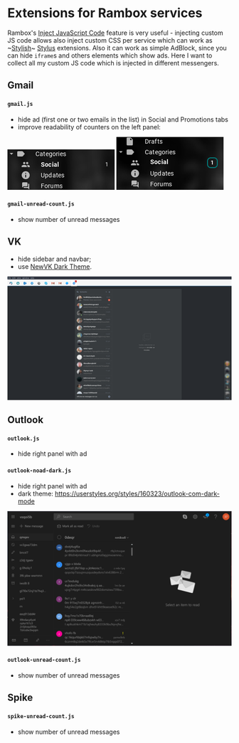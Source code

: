 # Extensions for Rambox services

Rambox's [Inject JavaScript Code](https://github.com/saenzramiro/rambox/wiki/Inject-JavaScript-Code) feature is very useful - injecting custom JS code allows also inject custom CSS per service which can work as ~[Stylish](https://userstyles.org/)~ [Stylus](https://github.com/openstyles/stylus) extensions. Also it can work as simple AdBlock, since you can hide `iframe`s and others elements which show ads. Here I want to collect all my custom JS code which is injected in different messengers.

## Gmail

#### `gmail.js`
 - hide ad (first one or two emails in the list) in Social and Promotions tabs
 - improve readability of counters on the left panel:
 
 ![before](./gmail1.png)
 ![after](./gmail2.png)
 
#### `gmail-unread-count.js`
 - show number of unread messages

## VK

 - hide sidebar and navbar;
 - use [NewVK Dark Theme](https://userstyles.org/styles/127431/newvk-dark-theme).

![vk-screenshor](./rambox.png)

## Outlook

#### `outlook.js`
 - hide right panel with ad
#### `outlook-noad-dark.js`
 - hide right panel with ad
 - dark theme: https://userstyles.org/styles/160323/outlook-com-dark-mode 
 
 ![dark-outlook](./Selection_012.png)

#### `outlook-unread-count.js`
- show number of unread messages

## Spike

#### `spike-unread-count.js`
- show number of unread messages
